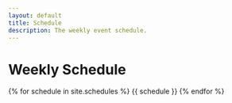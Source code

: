 ```yaml
---
layout: default
title: Schedule
description: The weekly event schedule.
---
```


# Weekly Schedule

{% for schedule in site.schedules %}
{{ schedule }}
{% endfor %}
